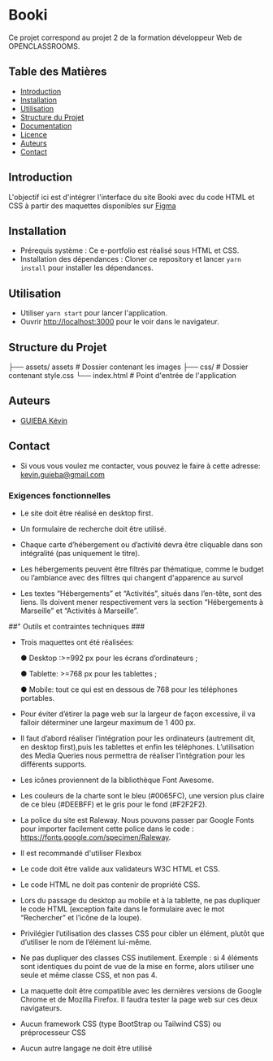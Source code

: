 # Booki #
 
 Ce projet correspond au projet 2 de la formation développeur Web de OPENCLASSROOMS.


## Table des Matières

- [Introduction](#introduction)
- [Installation](#installation)
- [Utilisation](#utilisation)
- [Structure du Projet](#structure-du-projet)
- [Documentation](#documentation)
- [Licence](#licence)
- [Auteurs](#auteurs)
- [Contact](#contact)


## Introduction ##

L'objectif ici est d'intégrer l'interface du site Booki avec du code HTML et CSS à partir des maquettes disponibles sur [Figma](https://www.figma.com/file/aen32jonHhD7JnIEL2b3sE/Projet-2-FR---Booki?node-id=349%3A1)


## Installation

- Prérequis système : Ce e-portfolio est réalisé sous HTML et CSS.
- Installation des dépendances : Cloner ce repository et lancer `yarn install` pour installer les dépendances.


## Utilisation

- Utiliser  `yarn start` pour lancer l'application.
- Ouvrir [http://localhost:3000](http://localhost:3000) pour le  voir dans le navigateur.


## Structure du Projet

├── assets/ assets  # Dossier contenant les images
├── css/            # Dossier contenant style.css
└── index.html      # Point d'entrée de l'application

## Auteurs

- [GUIEBA Kévin](https://github.com/Kguie/)

## Contact

- Si vous vous voulez me contacter, vous pouvez le faire à cette adresse: kevin.guieba@gmail.com


### Exigences fonctionnelles ###

- Le site doit être réalisé en desktop first.

- Un formulaire de recherche doit être utilisé.

- Chaque carte d’hébergement ou d’activité devra être cliquable dans son intégralité (pas uniquement le titre).

- Les hébergements peuvent être filtrés par thématique, comme le budget ou l’ambiance avec des filtres qui changent d'apparence au survol

- Les textes “Hébergements” et “Activités”, situés dans l’en-tête, sont des liens. Ils doivent mener respectivement vers la section “Hébergements à Marseille” et “Activités à Marseille”.

##" Outils et contraintes techniques ###

- Trois maquettes ont été réalisées:

    ● Desktop :>=992 px pour les écrans d’ordinateurs ;

    ● Tablette: >=768 px pour les tablettes ;

    ● Mobile: tout ce qui est en dessous de 768 pour les téléphones portables.

- Pour éviter d’étirer la page web sur la largeur de façon excessive, il va falloir déterminer une largeur maximum de 1 400 px.
- Il faut d’abord réaliser l’intégration pour les ordinateurs (autrement dit, en desktop first),puis les tablettes et enfin les téléphones. 
    L’utilisation des Media Queries nous permettra de réaliser l’intégration pour les différents supports.
- Les icônes proviennent de la bibliothèque Font Awesome.
- Les couleurs de la charte sont le bleu (#0065FC), une version plus claire de ce bleu (#DEEBFF) et le gris pour le fond (#F2F2F2).
- La police du site est Raleway. Nous pouvons passer par Google Fonts pour importer facilement cette police dans le code : https://fonts.google.com/specimen/Raleway.
- Il est recommandé d'utiliser Flexbox    

- Le code doit être valide aux validateurs W3C HTML et CSS.
- Le code HTML ne doit pas contenir de propriété CSS.
- Lors du passage du desktop au mobile et à la tablette, ne pas dupliquer le code HTML (exception faite dans le formulaire avec le mot “Rechercher” et l’icône de la loupe).
- Privilégier l’utilisation des classes CSS pour cibler un élément, plutôt que d’utiliser le nom de l’élément lui-même.
- Ne pas dupliquer des classes CSS inutilement. Exemple : si 4 éléments sont identiques du point de vue de la mise en forme, alors utiliser une seule et même
    classe CSS, et non pas 4.

- La maquette doit être compatible avec les dernières versions de Google Chrome et de Mozilla Firefox. Il faudra tester la page web sur ces deux navigateurs.

- Aucun framework CSS (type BootStrap ou Tailwind CSS) ou préprocesseur CSS 
- Aucun autre langage ne doit être utilisé 